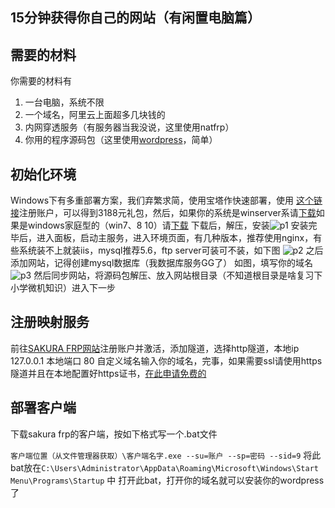 
## 15分钟获得你自己的网站（有闲置电脑篇）

## 需要的材料
你需要的材料有
1. 一台电脑，系统不限
2. 一个域名，阿里云上面超多几块钱的
3. 内网穿透服务（有服务器当我没说，这里使用natfrp）
4. 你用的程序源码包（这里使用[wordpress](https://cn.wordpress.org/download/ "wordpress")，简单）


## 初始化环境
Windows下有多重部署方案，我们弃繁求简，使用宝塔作快速部署，使用 [这个链接](https://www.bt.cn/?invite_code=MV9tYnl3b2U= "这个链接")注册账户，可以得到3188元礼包，然后，如果你的系统是winserver系请[下载](http://download.bt.cn/win/update/net/BtSoft-Win.zip "下载")如果是windows家庭型的（win7、8
10）请[下载](http://download.bt.cn/win/panel/BtSoft.zip "下载")
下载后，解压，安装![p1](https://i.loli.net/2019/08/27/ZsSudhIVMilXHq5.png "p1")
安装完毕后，进入面板，启动主服务，进入环境页面，有几种版本，推荐使用nginx，有些系统装不上就装iis，mysql推荐5.6，ftp server可装可不装，如下图
![p2](https://i.loli.net/2019/08/27/hceY4HEwxyAONRT.png "p2")
之后添加网站，记得创建mysql数据库（我数据库服务GG了）
如图，填写你的域名
![p3]( https://i.loli.net/2019/08/27/h6Bm8Mwf5dcJYgp.png "p3")
然后同步网站，将源码包解压、放入网站根目录（不知道根目录是啥复习下小学微机知识）进入下一步
## 注册映射服务
前往[SAKURA FRP网站](https://natfrp.org "SAKURA FRP网站")注册账户并激活，添加隧道，选择http隧道，本地ip 127.0.0.1 本地端口 80 自定义域名输入你的域名，完事，如果需要ssl请使用https隧道并且在本地配置好https证书，[在此申请免费的](https://freessl.cn "在此申请免费的")
## 部署客户端
下载sakura frp的客户端，按如下格式写一个.bat文件

`客户端位置（从文件管理器获取）\客户端名字.exe --su=账户 --sp=密码 --sid=9`
将此bat放在`C:\Users\Administrator\AppData\Roaming\Microsoft\Windows\Start Menu\Programs\Startup` 中
打开此bat，打开你的域名就可以安装你的wordpress了